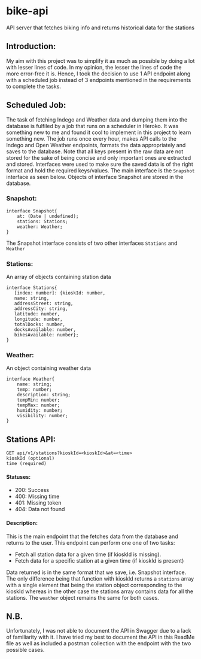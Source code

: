 # bike-api
API server that fetches biking info and returns historical data for the stations

## Introduction:
My aim with this project was to simplify it as much as possible by doing a lot with lesser lines of code. In my opinion, the lesser the lines of code the more error-free it is. Hence, I took the decision to use 1 API endpoint along with a scheduled job instead of 3 endpoints mentioned in the requirements to complete the tasks.

## Scheduled Job:
The task of fetching Indego and Weather data and dumping them into the database is fulfiled by a job that runs on a scheduler in Heroko. It was something new to me and found it cool to implement in this project to learn something new.
The job runs once every hour, makes API calls to the Indego and Open Weather endpoints, formats the data appropriately and saves to the database.
Note that all keys present in the raw data are not stored for the sake of being concise and only important ones are extracted and stored. Interfaces were used to make sure the saved data is of the right format and hold the required keys/values.
The main interface is the `Snapshot` interface as seen below. Objects of interface Snapshot are stored in the database.

### Snapshot:
```
interface Snapshot{
    at: (Date | undefined);
    stations: Stations;
    weather: Weather;
}
```
 The Snapshot interface consists of two other interfaces `Stations` and `Weather` 
 
 ### Stations: 
 An array of objects containing station data
 ```
 interface Stations{
    [index: number]: {kioskId: number,
    name: string,
    addressStreet: string,
    addressCity: string,
    latitude: number,
    longitude: number,
    totalDocks: number,
    docksAvailable: number,
    bikesAvailable: number};
}
```

### Weather:
An object containing weather data
```
interface Weather{
    name: string;
    temp: number;
    description: string;
    tempMin: number;
    tempMax: number;
    humidity: number;
    visibility: number;
}
```

## Stations API:
```
GET api/v1/stations?kioskId=<kioskId>&at=<time>
kioskId (optional)
time (required)
```
#### Statuses:
  - 200: Success
  - 400: Missing time
  - 401: Missing token
  - 404: Data not found

#### Description:
This is the main endpoint that the fetches data from the database and returns to the user. This endpoint can perform one one of two tasks:
- Fetch all station data for a given time (if kioskId is missing). 
- Fetch data for a specific station at a given time (if kioskId is present)

Data returned is in the same format that we save, i.e. Snapshot interface. The only difference being that function with kioskId returns a `stations` array with a single element that being the station object corresponding to the kioskId whereas in the other case the stations array contains data for all the stations. 
The `weather` object remains the same for both cases.

## N.B.
Unfortunately, I was not able to document the API in Swagger due to a lack of familiarity with it. I have tried my best to document the API in this ReadMe file as well as included a postman collection with the endpoint with the two possible cases.
